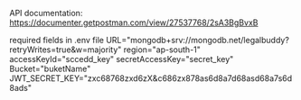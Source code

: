 API documentation: https://documenter.getpostman.com/view/27537768/2sA3BgBvxB

required fields in .env file
URL="mongodb+srv://mongodb.net/legalbuddy?retryWrites=true&w=majority"
region="ap-south-1"
accessKeyId="sccedd_key"
secretAccessKey="secret_key"
Bucket="buketName"
JWT_SECRET_KEY="zxc68768zxd6zX&c686zx878as6d8a7d68asd68a7s6d8ads"
